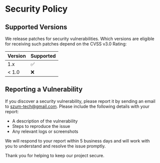 # Security Policy

## Supported Versions

We release patches for security vulnerabilities. Which versions are eligible for receiving such patches depend on the CVSS v3.0 Rating:

| Version | Supported          |
| ------- | ------------------ |
| 1.x     | :white_check_mark: |
| < 1.0   | :x:                |

## Reporting a Vulnerability

If you discover a security vulnerability, please report it by sending an email to [szum-tech@gmail.com](mailto:szum-tech@gmail.com). Please include the following details with your report:

- A description of the vulnerability
- Steps to reproduce the issue
- Any relevant logs or screenshots

We will respond to your report within 5 business days and will work with you to understand and resolve the issue promptly.

Thank you for helping to keep our project secure.
